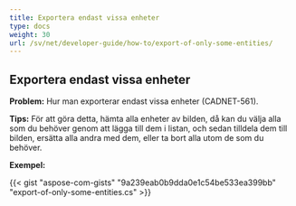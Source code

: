 ```yaml
---
title: Exportera endast vissa enheter
type: docs
weight: 30
url: /sv/net/developer-guide/how-to/export-of-only-some-entities/
---
```


## **Exportera endast vissa enheter**

**Problem:** Hur man exporterar endast vissa enheter (CADNET-561).

**Tips:** För att göra detta, hämta alla enheter av bilden, då kan du välja alla som du behöver genom att lägga till dem i listan, och sedan tilldela dem till bilden, ersätta alla andra med dem, eller ta bort alla utom de som du behöver.

**Exempel:**

{{< gist "aspose-com-gists" "9a239eab0b9dda0e1c54be533ea399bb" "export-of-only-some-entities.cs" >}}
